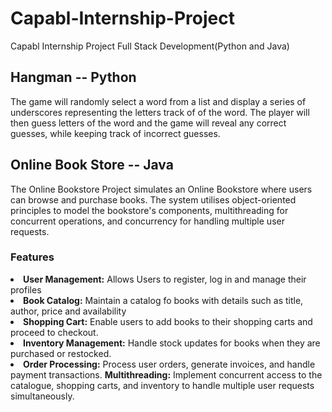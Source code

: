 # Capabl-Internship-Project
Capabl Internship Project Full Stack Development(Python and Java)

## Hangman -- Python
<p>
    The game will randomly select a word from a list and display a series of underscores representing the letters track of of the word. The player will then guess letters of the word and the game will reveal any correct guesses, while keeping track of incorrect guesses.
</p>

## Online Book Store -- Java
<p>
    The Online Bookstore Project simulates an Online Bookstore where users can browse and purchase books. The system utilises object-oriented principles to model the bookstore's components, multithreading for concurrent operations, and concurrency for handling multiple user requests.
</p>

### Features
   
<li> <b>User Management:</b> Allows Users to register, log in and manage their profiles
<li> <b>Book Catalog:</b> Maintain a catalog fo books with details such as title, author, price and availability
<li> <b>Shopping Cart:</b> Enable users to add books to their shopping carts and proceed to checkout.
<li> <b>Inventory Management:</b> Handle stock updates for books when they are purchased or restocked.
<li> <b>Order Processing:</b> Process user orders, generate invoices, and handle payment transactions.
<il> <b>Multithreading:</b> Implement concurrent access to the catalogue, shopping carts, and inventory to handle multiple user requests simultaneously.
